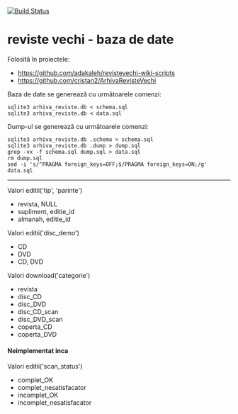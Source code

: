 [![Build Status](https://travis-ci.org/adakaleh/revistevechi-db.svg?branch=master)](https://travis-ci.org/adakaleh/revistevechi-db)

# reviste vechi - baza de date

Folosită în proiectele:
- https://github.com/adakaleh/revistevechi-wiki-scripts
- https://github.com/cristan2/ArhivaRevisteVechi

Baza de date se generează cu următoarele comenzi:
```
sqlite3 arhiva_reviste.db < schema.sql
sqlite3 arhiva_reviste.db < data.sql
```

Dump-ul se generează cu următoarele comenzi:
```
sqlite3 arhiva_reviste.db .schema > schema.sql
sqlite3 arhiva_reviste.db .dump > dump.sql
grep -vx -f schema.sql dump.sql > data.sql
rm dump.sql
sed -i 's/^PRAGMA foreign_keys=OFF;$/PRAGMA foreign_keys=ON;/g' data.sql
```

---

Valori editii('tip', 'parinte')

* revista, NULL
* supliment, editie_id
* almanah, editie_id

Valori editii('disc_demo')

* CD
* DVD
* CD, DVD

Valori download('categorie')

* revista
* disc_CD
* disc_DVD
* disc_CD_scan
* disc_DVD_scan
* coperta_CD
* coperta_DVD



#### Neimplementat inca

Valori editii('scan_status')

* complet_OK
* complet_nesatisfacator
* incomplet_OK
* incomplet_nesatisfacator
